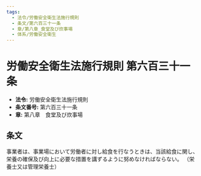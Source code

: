 ```yaml
---
tags:
  - 法令/労働安全衛生法施行規則
  - 条文/第六百三十一条
  - 章/第八章_食堂及び炊事場
  - 体系/労働安全衛生
---
```

# 労働安全衛生法施行規則 第六百三十一条

- **法令:** 労働安全衛生法施行規則
- **条文番号:** 第六百三十一条
- **章:** 第八章　食堂及び炊事場

## 条文
事業者は、事業場において労働者に対し給食を行なうときは、当該給食に関し、栄養の確保及び向上に必要な措置を講ずるように努めなければならない。
（栄養士又は管理栄養士）

